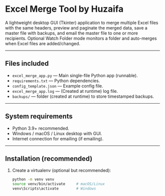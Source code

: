 # Excel Merge Tool by Huzaifa

A lightweight desktop GUI (Tkinter) application to merge multiple Excel files with the same headers, preview and paginate the merged data, save a master file with backups, and email the master file to one or more recipients. Optional Watch Folder mode monitors a folder and auto-merges when Excel files are added/changed.

---

## Files included

- `excel_merge_app.py` — Main single-file Python app (runnable).
- `requirements.txt` — Python dependencies.
- `config_template.json` — Example config file.
- `excel_merge_app.log` — (Created at runtime) log file.
- `backups/` — folder (created at runtime) to store timestamped backups.

---

## System requirements

- Python 3.9+ recommended.
- Windows / macOS / Linux desktop with GUI.
- Internet connection for emailing (if emailing).

---

## Installation (recommended)

1. Create a virtualenv (optional but recommended):
   ```bash
   python -m venv venv
   source venv/bin/activate     # macOS/Linux
   venv\Scripts\activate        # Windows
